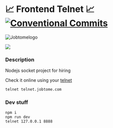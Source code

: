 # 📈 Frontend Telnet 📈 [![Conventional Commits](https://img.shields.io/badge/Conventional%20Commits-1.0.0-yellow.svg)](https://conventionalcommits.org)

![Jobtomelogo](https://mirror.jobtome.com/static/imgs/logodark.svg)

<img src="docs/terminal.gif" />

### Description

Nodejs socket project for hiring

Check it online using your [telnet](https://it.wikipedia.org/wiki/Telnet) 

```sh
telnet telnet.jobtome.com
```

### Dev stuff

```
npm i
npm run dev
telnet 127.0.0.1 8888
```